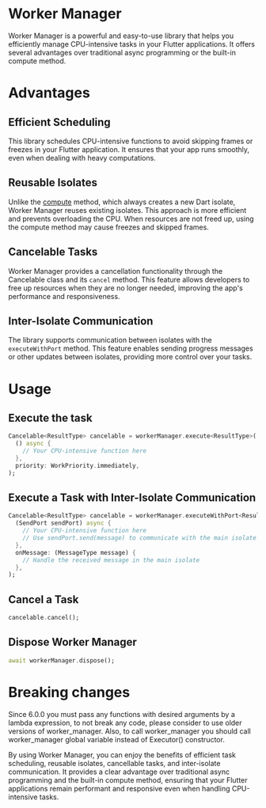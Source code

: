 # Worker Manager

Worker Manager is a powerful and easy-to-use library that helps you efficiently manage CPU-intensive tasks in your Flutter applications. It offers several advantages over traditional async programming or the built-in compute method.

# Advantages

## Efficient Scheduling
This library schedules CPU-intensive functions to avoid skipping frames or freezes in your Flutter application. It ensures that your app runs smoothly, even when dealing with heavy computations.

## Reusable Isolates
Unlike the [compute](https://api.flutter.dev/flutter/foundation/compute-constant.html) method, which always creates a new Dart isolate, Worker Manager reuses existing isolates. This approach is more efficient and prevents overloading the CPU. When resources are not freed up, using the compute method may cause freezes and skipped frames.

## Cancelable Tasks
Worker Manager provides a cancellation functionality through the Cancelable class and its `cancel` method. This feature allows developers to free up resources when they are no longer needed, improving the app's performance and responsiveness.

## Inter-Isolate Communication
The library supports communication between isolates with the `executeWithPort` method. This feature enables sending progress messages or other updates between isolates, providing more control over your tasks.

# Usage

## Execute the task
```dart
Cancelable<ResultType> cancelable = workerManager.execute<ResultType>(
  () async {
    // Your CPU-intensive function here
  },
  priority: WorkPriority.immediately,
);
```
## Execute a Task with Inter-Isolate Communication
```dart
Cancelable<ResultType> cancelable = workerManager.executeWithPort<ResultType, MessageType>(
  (SendPort sendPort) async {
    // Your CPU-intensive function here
    // Use sendPort.send(message) to communicate with the main isolate
  },
  onMessage: (MessageType message) {
    // Handle the received message in the main isolate
  },
);
```

## Cancel a Task
```dart
cancelable.cancel();
```

## Dispose Worker Manager
```dart
await workerManager.dispose();
```

# Breaking changes
Since 6.0.0 you must pass any functions with desired arguments by a lambda expression, to not break any code, please consider to use older versions of worker_manager. Also, to call worker_manager you should call
worker_manager global variable instead of Executor() constructor.

By using Worker Manager, you can enjoy the benefits of efficient task scheduling, reusable isolates, cancellable tasks, and inter-isolate communication. It provides a clear advantage over traditional async programming and the built-in compute method, ensuring that your Flutter applications remain performant and responsive even when handling CPU-intensive tasks.
